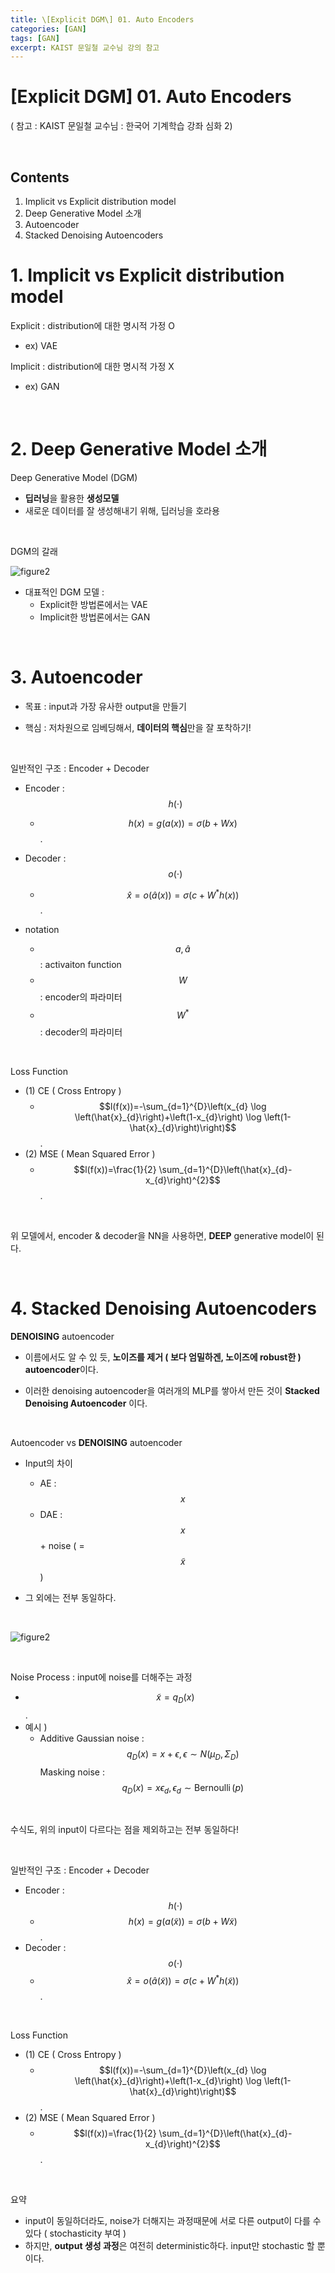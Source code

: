 ```yaml
---
title: \[Explicit DGM\] 01. Auto Encoders 
categories: [GAN]
tags: [GAN]
excerpt: KAIST 문일철 교수님 강의 참고
---
```


<script src="https://cdn.mathjax.org/mathjax/latest/MathJax.js?config=TeX-AMS-MML_HTMLorMML" type="text/javascript"></script>

# [Explicit DGM] 01. Auto Encoders 

( 참고 : KAIST 문일철 교수님 : 한국어 기계학습 강좌 심화 2)

<br>

## Contents

1. Implicit vs Explicit distribution model
2. Deep Generative Model 소개
3. Autoencoder
4. Stacked Denoising Autoencoders



# 1. Implicit vs Explicit distribution model

Explicit : distribution에 대한 명시적 가정 O

- ex) VAE

Implicit : distribution에 대한 명시적 가정 X

- ex) GAN

<br>

# 2. Deep Generative Model 소개

Deep Generative Model (DGM)

- **딥러닝**을 활용한 **생성모델**
- 새로운 데이터를 잘 생성해내기 위해, 딥러닝을 호라용

<br>

DGM의 갈래

![figure2](/assets/img/gan/img78.png)

- 대표적인 DGM 모델 :
  - Explicit한 방법론에서는 VAE
  - Implicit한 방법론에서는 GAN

<br>

# 3. Autoencoder

- 목표 : input과 가장 유사한 output을 만들기

- 핵심 : 저차원으로 임베딩해서, **데이터의 핵심**만을 잘 포착하기!

<br>

일반적인 구조 : Encoder + Decoder

- Encoder : $$h(\cdot)$$
  - $$h(x)=g(a(x))=\sigma(b+W x)$$.
- Decoder : $$o(\cdot)$$
  - $$\hat{x}=o(\hat{a}(x))=\sigma\left(c+W^{*} h(x)\right)$$.

- notation
  - $$a, \hat{a}$$ : activaiton function
  - $$W$$ : encoder의 파라미터
  - $$W^{*}$$ : decoder의 파라미터

<br>

Loss Function

- (1) CE ( Cross Entropy )
  - $$l(f(x))=-\sum_{d=1}^{D}\left(x_{d} \log \left(\hat{x}_{d}\right)+\left(1-x_{d}\right) \log \left(1-\hat{x}_{d}\right)\right)$$.
- (2) MSE ( Mean Squared Error )
  - $$l(f(x))=\frac{1}{2} \sum_{d=1}^{D}\left(\hat{x}_{d}-x_{d}\right)^{2}$$.

<br>

위 모델에서, encoder & decoder을 NN을 사용하면, **DEEP** generative model이 된다.

<br>

# 4. Stacked Denoising Autoencoders

**DENOISING** autoencoder

- 이름에서도 알 수 있 듯, **노이즈를 제거 ( 보다 엄밀하겐, 노이즈에 robust한 ) autoencoder**이다.

- 이러한 denoising autoencoder을 여러개의 MLP를 쌓아서 만든 것이 **Stacked Denoising Autoencoder** 이다.

<br>

Autoencoder vs **DENOISING** autoencoder

- Input의 차이
  - AE : $$x$$ 
  - DAE : $$x$$ + noise ( = $$\tilde{x}$$ )

- 그 외에는 전부 동일하다.

<br>

![figure2](/assets/img/gan/img79.png)

<br>

Noise Process : input에 noise를 더해주는 과정

- $$\tilde{x}=q_{D}(x)$$.
- 예시 )
  - Additive Gaussian noise : $$q_{D}(x)=x+\epsilon, \epsilon \sim N\left(\mu_{D}, \Sigma_{D}\right)$$
    Masking noise : $$q_{D}(x)=x \epsilon_{d}, \epsilon_{d} \sim \operatorname{Bernoulli}(p)$$

<br>

수식도, 위의 input이 다르다는 점을 제외하고는 전부 동일하다!

<br>

일반적인 구조 : Encoder + Decoder

- Encoder : $$h(\cdot)$$
  - $$h(x)=g(a(\tilde{x}))=\sigma(b+W \tilde{x})$$.
- Decoder : $$o(\cdot)$$
  - $$\hat{x}=o(\hat{a}(\tilde{x}))=\sigma\left(c+W^{*} h(\tilde{x})\right)$$.

<br>

Loss Function

- (1) CE ( Cross Entropy )
  - $$l(f(x))=-\sum_{d=1}^{D}\left(x_{d} \log \left(\hat{x}_{d}\right)+\left(1-x_{d}\right) \log \left(1-\hat{x}_{d}\right)\right)$$.
- (2) MSE ( Mean Squared Error )
  - $$l(f(x))=\frac{1}{2} \sum_{d=1}^{D}\left(\hat{x}_{d}-x_{d}\right)^{2}$$.

<br>

요약

- input이 동일하더라도, noise가 더해지는 과정때문에 서로 다른 output이 다를 수 있다 ( stochasticity 부여 )
- 하지만, **output 생성 과정**은 여전히 deterministic하다. input만 stochastic 할 뿐이다.

